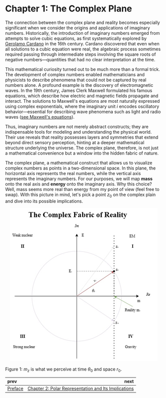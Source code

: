 # Chapter 1: The Complex Plane

The connection between the complex plane and reality becomes especially significant when we consider the origins and applications of imaginary numbers. Historically, the introduction of imaginary numbers emerged from attempts to solve cubic equations, as first systematically explored by [Gerolamo Cardano](https://en.wikipedia.org/wiki/Gerolamo_Cardano) in the 16th century. Cardano discovered that even when all solutions to a cubic equation were real, the algebraic process sometimes required passing through intermediate steps involving the square roots of negative numbers—quantities that had no clear interpretation at the time.

This mathematical curiosity turned out to be much more than a formal trick. The development of complex numbers enabled mathematicians and physicists to describe phenomena that could not be captured by real numbers alone. A profound example is the discovery of electromagnetic waves. In the 19th century, James Clerk Maxwell formulated his famous equations, which describe how electric and magnetic fields propagate and interact. The solutions to Maxwell's equations are most naturally expressed using complex exponentials, where the imaginary unit $i$ encodes oscillatory behavior—essential for describing wave phenomena such as light and radio waves ([see Maxwell's equations](https://en.wikipedia.org/wiki/Maxwell%27s_equations)).

Thus, imaginary numbers are not merely abstract constructs; they are indispensable tools for modeling and understanding the physical world. Their use reveals that reality possesses layers and symmetries that extend beyond direct sensory perception, hinting at a deeper mathematical structure underlying the universe. The complex plane, therefore, is not just a mathematical convenience but a window into the hidden fabric of nature.

The complex plane, a mathematical construct that allows us to visualize complex numbers as points in a two-dimensional space. In this plane, the horizontal axis represents the real numbers, while the vertical axis represents the imaginary numbers. For our purposes, we will map **mass** onto the real axis and **energy** onto the imaginary axis. Why this choice? Well, mass seems more real than energy from my point of view (feel free to swap). With this picture in mind, let's pick a point $z_0$ on the complex plain and dive into its possible implications.

<p style="text-align:center"><img src="./media/EMTS.jpg" title="Complex Plane Illustration" /></p>

Figure 1: $m_z$ is what we perceive at time $\theta_0$ and space $r_0$.

| prev | next |
| :--- | ---: |
| [Preface](./PREFACE.md) | [Chapter 2: Polar Representation and Its Implications](./PREFACE.md) |
